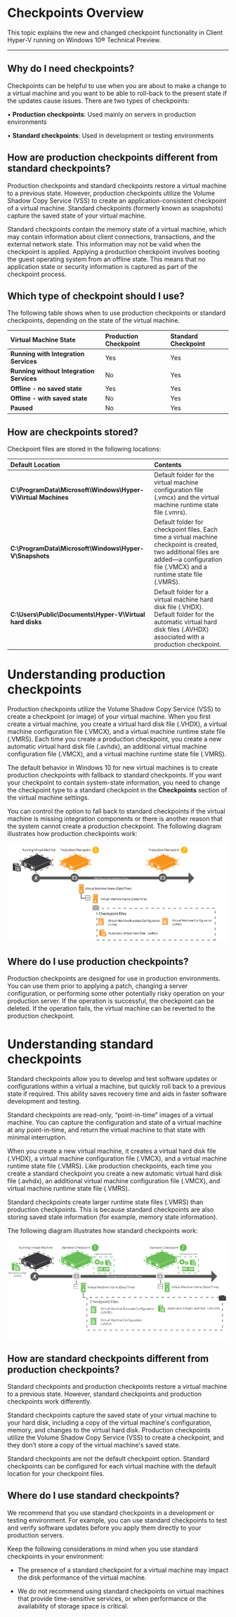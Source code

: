 # Checkpoints Overview #

This topic explains the new and changed checkpoint functionality in Client Hyper-V running on Windows 10® Technical Preview.

----------

## Why do I need checkpoints? ##

Checkpoints can be helpful to use when you are about to make a change to a virtual machine and you want to be able to roll-back to the present state if the updates cause issues. There are two types of checkpoints:

•	**Production checkpoints**: Used mainly on servers in production environments 

•	**Standard checkpoints**: Used in development or testing environments 


## How are production checkpoints different from standard checkpoints? ##

Production checkpoints and standard checkpoints restore a virtual machine to a previous state. However, production checkpoints utilize the Volume Shadow Copy Service (VSS) to create an application-consistent checkpoint of a virtual machine. Standard checkpoints (formerly known as snapshots) capture the saved state of your virtual machine.

Standard checkpoints contain the memory state of a virtual machine, which may contain information about client connections, transactions, and the external network state. This information may not be valid when the checkpoint is applied. Applying a production checkpoint involves booting the guest operating system from an offline state. This means that no application state or security information is captured as part of the checkpoint process. 

## Which type of checkpoint should I use? ##

The following table shows when to use production checkpoints or standard checkpoints, depending on the state of the virtual machine.

|   **Virtual Machine State** | **Production Checkpoint** |  **Standard Checkpoint** |
|:-----|:-----|:-----|
|**Running with Integration Services**| Yes | Yes 
|**Running without Integration Services** | No | Yes 
|**Offline - no saved state**| Yes | Yes 
|**Offline - with saved state**| No | Yes 
|**Paused** | No| Yes |


## How are checkpoints stored? ##

Checkpoint files are stored in the following locations:

|   **Default Location** | **Contents** |
|:-----|:-----|
|**C:\ProgramData\Microsoft\Windows\Hyper-V\Virtual Machines**| Default folder for the virtual machine configuration file (.vmcx) and the virtual machine runtime state file (.vmrs). 
|**C:\ProgramData\Microsoft\Windows\Hyper-V\Snapshots** | Default folder for checkpoint files. Each time a virtual machine checkpoint is created, two additional files are added—a configuration file (.VMCX) and a runtime state file (.VMRS). 
|**C:\Users\Public\Documents\Hyper-V\Virtual hard disks**| Default folder for a virtual machine hard disk file (.VHDX). Default folder for the automatic virtual hard disk files (.AVHDX) associated with a production checkpoint.  |


# Understanding production checkpoints #

Production checkpoints utilize the Volume Shadow Copy Service (VSS) to create a checkpoint (or image) of your virtual machine. When you first create a virtual machine, you create a virtual hard disk file (.VHDX), a virtual machine configuration file (.VMCX), and a virtual machine runtime state file (.VMRS). Each time you create a production checkpoint, you create a new automatic virtual hard disk file (.avhdx), an additional virtual machine configuration file (.VMCX), and a virtual machine runtime state file (.VMRS).

The default behavior in Windows 10 for new virtual machines is to create production checkpoints with fallback to standard checkpoints. If you want your checkpoint to contain system-state information, you need to change the checkpoint type to a standard checkpoint in the **Checkpoints** section of the virtual machine settings. 

You can control the option to fall back to standard checkpoints if the virtual machine is missing integration components or there is another reason that the system cannot create a production checkpoint. The following diagram illustrates how production checkpoints work: 

![](media\ProductionCheckpoints.png)


## Where do I use production checkpoints? ##
Production checkpoints are designed for use in production environments. You can use them prior to applying a patch, changing a server configuration, or performing some other potentially risky operation on your production server. If the operation is successful, the checkpoint can be deleted. If the operation fails, the virtual machine can be reverted to the production checkpoint. 

# Understanding standard checkpoints #

Standard checkpoints allow you to develop and test software updates or configurations within a virtual a machine, but quickly roll back to a previous state if required. This ability saves recovery time and aids in faster software development and testing. 

Standard checkpoints are read-only, “point-in-time” images of a virtual machine. You can capture the configuration and state of a virtual machine at any point-in-time, and return the virtual machine to that state with minimal interruption. 

When you create a new virtual machine, it creates a virtual hard disk file (.VHDX), a virtual machine configuration file (.VMCX), and a virtual machine runtime state file (.VMRS). Like production checkpoints, each time you create a standard checkpoint you create a new automatic virtual hard disk file (.avhdx), an additional virtual machine configuration file (.VMCX), and virtual machine runtime state file (.VMRS). 

Standard checkpoints create larger runtime state files (.VMRS) than production checkpoints. This is because standard checkpoints are also storing saved state information (for example, memory state information). 

The following diagram illustrates how standard checkpoints work:

![](media\StandardCheckpoints.png)


## How are standard checkpoints different from production checkpoints?
 

Standard checkpoints and production checkpoints restore a virtual machine to a previous state. However, standard checkpoints and production checkpoints work differently. 

Standard checkpoints capture the saved state of your virtual machine to your hard disk, including a copy of the virtual machine's configuration, memory, and changes to the virtual hard disk. 
Production checkpoints utilize the Volume Shadow Copy Service (VSS) to create a checkpoint, and they don’t store a copy of the virtual machine's saved state. 

Standard checkpoints are not the default checkpoint option. Standard checkpoints can be configured for each virtual machine with the default location for your checkpoint files. 

## Where do I use standard checkpoints? ##


We recommend that you use standard checkpoints in a development or testing environment. For example, you can use standard checkpoints to test and verify software updates before you apply them directly to your production servers. 

Keep the following considerations in mind when you use standard checkpoints in your environment:

- The presence of a standard checkpoint for a virtual machine may impact the disk performance of the virtual machine.


- We do not recommend using standard checkpoints on virtual machines that provide time-sensitive services, or when performance or the availability of storage space is critical.





